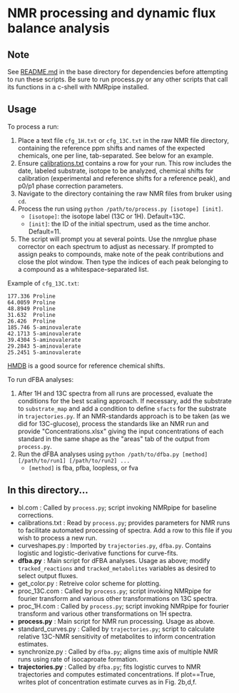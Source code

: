 # NMR processing and dynamic flux balance analysis
## Note
See [README.md](../README.md) in the base directory for dependencies before attempting to run these scripts. Be sure to run process.py or any other scripts that call its functions in a c-shell with NMRpipe installed.
## Usage
To process a run:
1. Place a text file `cfg_1H.txt` or `cfg_13C.txt` in the raw NMR file directory, containing the reference ppm shifts and names of the expected chemicals, one per line, tab-separated. See below for an example.  
2. Ensure [calibrations.txt](calibrations.txt) contains a row for your run. This row includes the date, labeled substrate, isotope to be analyzed, chemical shifts for calibration (experimental and reference shifts for a reference peak), and p0/p1 phase correction parameters.   
3. Navigate to the directory containing the raw NMR files from bruker using `cd`.  
4. Process the run using `python /path/to/process.py [isotope] [init]`.  
    - `[isotope]`: the isotope label (13C or 1H). Default=13C.  
    - `[init]`: the ID of the initial spectrum, used as the time anchor. Default=11.  
5. The script will prompt you at several points. Use the nmrglue phase corrector on each spectrum to adjust as necessary. If prompted to assign peaks to compounds, make note of the peak contributions and close the plot window. Then type the indices of each peak belonging to a compound as a whitespace-separated list.  

Example of `cfg_13C.txt`:
```
177.336 Proline
64.0059	Proline
48.8949	Proline
31.632	Proline
26.426	Proline
185.746	5-aminovalerate
42.1713	5-aminovalerate
39.4304	5-aminovalerate
29.2843	5-aminovalerate
25.2451	5-aminovalerate
```
[HMDB](https://hmdb.ca/) is a good source for reference chemical shifts.  

To run dFBA analyses:  
1. After 1H and 13C spectra from all runs are processed, evaluate the conditions for the best scaling approach. If necessary, add the substrate to `substrate_map` and add a condition to define `sfacts` for the substrate in `trajectories.py`. If an NMR-standards approach is to be taken (as we did for 13C-glucose), process the standards like an NMR run and provide "Concentrations.xlsx" giving the input concentrations of each standard in the same shape as the "areas" tab of the output from `process.py`.  
2. Run the dFBA analyses using `python /path/to/dfba.py [method] [/path/to/run1] [/path/to/run2] ... `  
    - `[method]` is fba, pfba, loopless, or fva  

## In this directory...
- bl.com : Called by `process.py`; script invoking NMRpipe for baseline corrections.  
- calibrations.txt : Read by `process.py`; provides parameters for NMR runs to facilitate automated processing of spectra. Add a row to this file if you wish to process a new run.  
- curveshapes.py : Imported by `trajectories.py`, `dfba.py`. Contains logistic and logistic-derivative functions for curve-fits.  
- **dfba.py** : Main script for dFBA analyses. Usage as above; modify `tracked_reactions` and `tracked_metabolites` variables as desired to select output fluxes.  
- get_color.py : Retreive color scheme for plotting.  
- proc_13C.com : Called by `process.py`; script invoking NMRpipe for fourier transform and various other transformations on 13C spectra.  
- proc_1H.com : Called by `process.py`; script invoking NMRpipe for fourier transform and various other transformations on 1H spectra.  
- **process.py** : Main script for NMR run processing. Usage as above.  
- standard_curves.py : Called by `trajectories.py`; script to calculate relative 13C-NMR sensitivity of metabolites to inform concentration estimates.  
- synchronize.py : Called by `dfba.py`; aligns time axis of multiple NMR runs using rate of isocaproate formation.  
- **trajectories.py** : Called by `dfba.py`; fits logistic curves to NMR trajectories and computes estimated concentrations. If plot==True, writes plot of concentration estimate curves as in Fig. 2b,d,f.  
